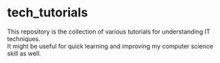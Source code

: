 # tech_tutorials
This repository is the collection of various tutorials for understanding IT techniques.  \
It might be useful for quick learning and improving my computer science skill as well.
